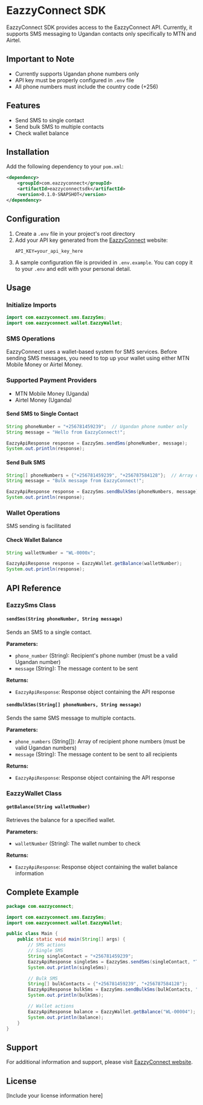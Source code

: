 # EazzyConnect SDK

EazzyConnect SDK provides access to the EazzyConnect API. 
Currently, it supports SMS messaging to Ugandan contacts only specifically to MTN and Airtel.

## Important to Note

- Currently supports Ugandan phone numbers only
- API key must be properly configured in `.env` file
- All phone numbers must include the country code (+256)

## Features

- Send SMS to single contact
- Send bulk SMS to multiple contacts
- Check wallet balance

## Installation

Add the following dependency to your `pom.xml`:

```xml
<dependency>
    <groupId>com.eazzyconnect</groupId>
    <artifactId>eazzyconnectsdk</artifactId>
    <version>0.1.0-SNAPSHOT</version>
</dependency>
```

## Configuration

1. Create a `.env` file in your project's root directory
2. Add your API key generated from the [EazzyConnect](https://eazzyconnect.com/) website:
   ```
   API_KEY=your_api_key_here
   ```
3. A sample configuration file is provided in `.env.example`. You can copy it to your `.env` and edit with your personal detail.

## Usage

### Initialize Imports

```java
import com.eazzyconnect.sms.EazzySms;
import com.eazzyconnect.wallet.EazzyWallet;
```

### SMS Operations
EazzyConnect uses a wallet-based system for SMS services. Before sending SMS messages, you need to top up your wallet using either MTN Mobile Money or Airtel Money.
### Supported Payment Providers
- MTN Mobile Money (Uganda)
- Airtel Money (Uganda)


#### Send SMS to Single Contact

```java
String phoneNumber = "+256781459239";  // Ugandan phone number only
String message = "Hello from EazzyConnect!";

EazzyApiResponse response = EazzySms.sendSms(phoneNumber, message);
System.out.println(response);
```

#### Send Bulk SMS

```java
String[] phoneNumbers = {"+256781459239", "+256787584128"};  // Array of Ugandan phone numbers only
String message = "Bulk message from EazzyConnect!";

EazzyApiResponse response = EazzySms.sendBulkSms(phoneNumbers, message);
System.out.println(response);
```

### Wallet Operations
SMS sending is facilitated 
#### Check Wallet Balance

```java
String walletNumber = "WL-0000x";

EazzyApiResponse response = EazzyWallet.getBalance(walletNumber);
System.out.println(response);
```

## API Reference

### EazzySms Class

#### `sendSms(String phoneNumber, String message)`

Sends an SMS to a single contact.

**Parameters:**
- `phone_number` (String): Recipient's phone number (must be a valid Ugandan number)
- `message` (String): The message content to be sent

**Returns:**
- `EazzyApiResponse`: Response object containing the API response

#### `sendBulkSms(String[] phoneNumbers, String message)`

Sends the same SMS message to multiple contacts.

**Parameters:**
- `phone_numbers` (String[]): Array of recipient phone numbers (must be valid Ugandan numbers)
- `message` (String): The message content to be sent to all recipients

**Returns:**
- `EazzyApiResponse`: Response object containing the API response

### EazzyWallet Class

#### `getBalance(String walletNumber)`

Retrieves the balance for a specified wallet.

**Parameters:**
- `walletNumber` (String): The wallet number to check

**Returns:**
- `EazzyApiResponse`: Response object containing the wallet balance information

## Complete Example

```java
package com.eazzyconnect;

import com.eazzyconnect.sms.EazzySms;
import com.eazzyconnect.wallet.EazzyWallet;

public class Main {
    public static void main(String[] args) {
        // SMS actions
        // Single SMS
        String singleContact = "+256781459239";
        EazzyApiResponse singleSms = EazzySms.sendSms(singleContact, "Test single SMS");
        System.out.println(singleSms);

        // Bulk SMS
        String[] bulkContacts = {"+256781459239", "+256787584128"};
        EazzyApiResponse bulkSms = EazzySms.sendBulkSms(bulkContacts, "Test bulk SMS");
        System.out.println(bulkSms);

        // Wallet actions
        EazzyApiResponse balance = EazzyWallet.getBalance("WL-00004");
        System.out.println(balance);
    }
}
```

## Support

For additional information and support, please visit [EazzyConnect website](https://eazzyconnect.com/).

## License

[Include your license information here]